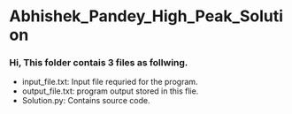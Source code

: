 # Abhishek_Pandey_High_Peak_Solution

### Hi, This folder contais 3 files as follwing.
* input_file.txt: Input file requried for the program.
* output_file.txt: program output stored in this flie.
* Solution.py: Contains source code.